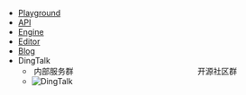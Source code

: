 * [Playground](/0.1/playground/)
* [API](/0.1/api/globals.html)
* [Engine](${book.manual}README.md)
* [Editor](${book.editor}README.md)
* [Blog](https://yuque.antfin-inc.com/oasisgroup/blog)
* DingTalk
  * &nbsp;内部服务群&nbsp;&nbsp;&nbsp;&nbsp;&nbsp;&nbsp;&nbsp;&nbsp;&nbsp;&nbsp;&nbsp;&nbsp;&nbsp;&nbsp;&nbsp;&nbsp;&nbsp;&nbsp;&nbsp;&nbsp;&nbsp;&nbsp;&nbsp;&nbsp;&nbsp;&nbsp;&nbsp;&nbsp;&nbsp;&nbsp;&nbsp;&nbsp;&nbsp;&nbsp;&nbsp;&nbsp;&nbsp;&nbsp;&nbsp;&nbsp;&nbsp;&nbsp;&nbsp;&nbsp;&nbsp;&nbsp;&nbsp;&nbsp;&nbsp;&nbsp;&nbsp;&nbsp;&nbsp;&nbsp;&nbsp;&nbsp;开源社区群
  * ![DingTalk](https://gw.alipayobjects.com/mdn/rms_d27172/afts/img/A*K9myT6snmn0AAAAAAAAAAAAAARQnAQ)
